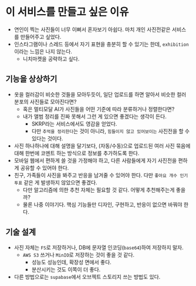 # 이 서비스를 만들고 싶은 이유
- 연인이 찍는 사진들이 너무 이뻐서 혼자보기 아쉽다. 마치 개인 사진전같은 서비스를 만들어주고 싶었다.
- 인스타그램이나 스레드 등에서 자기 표현을 충분히 할 수 있기는 한데, `exhibition`이라는 느낌은 나지 않는다.
  - 니치마켓을 공략하고 싶다.

## 기능을 상상하기
- 옷을 컬러감이 비슷한 것들을 모아두듯이, 일단 업로드를 하면 알아서 비슷한 컬러 분포의 사진들로 모아진다면? 
  - 혹은 멀티모달 AI가 사진들을 어떤 기준에 따라 분류하거나 정렬한다면?
  - 내가 앨범 정리를 진짜 못해서 그런 게 있으면 좋겠다는 생각이 든다.
    - SKRP라는 서비스에서도 영감을 얻었다.
    - 다만 `추억을 정리한다`는 것이 아니라, `힘들이지 않고 있어보이는` 사진전을 할 수 있다는 것이다.
- 사진 하나하나에 대해 설명을 달기보다, (자동/수동)으로 업로드된 여러 사진 묶음에 대해 한번에 코멘트 하는 방식으로 정보를 추가하도록 한다.
- 모바일 웹에서 편하게 쓸 것을 가정해야 하고, 다른 사람들에게 자기 사진전을 편하게 공유할 수 있어야 한다.
- 친구, 가족들이 사진을 봐주고 반응을 남겨줄 수 있어야 한다. 다만 `좋아요 개수 인기투표` 같은 게 발생하지 않았으면 좋겠다.
  - 다만 알고리즘에 의한 추천 자체는 필요할 것 같다. 어떻게 추천해주는게 좋을까?
  - 물론 나중 이야기다. 핵심 기능들만 디자인, 구현하고, 반응이 없으면 바꿔야 한다.

## 기술 설계
- 사진 자체는 `FS`로 저장하거나, DB에 문자열 인코딩(`base64`)하여 저장하지 말자.
  - `AWS S3` 쓰거나 `MinIO`로 저장하는 것이 좋을 것 같다.
    - 성능도 성능인데, 확장성 면에서 좋다.
    - 분산시키는 것도 이쪽이 더 좋다.
- 다른 방법으로는 `supabase`에서 오브젝트 스토리지 쓰는 방법도 있다.




